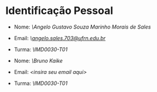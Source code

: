 # Identificação Pessoal

- Nome: *\Angelo Gustavo Souza Marinho Morais de Sales*
- Email: *\angelo.sales.703@ufrn.edu.br*
- Turma: *\IMD0030-T01*

- Nome: *\Bruno Kaike*
- Email: *\<insira seu email aqui>*
- Turma: *\IMD0030-T01*
